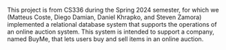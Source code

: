 This project is from CS336 during the Spring 2024 semester, for which we (Matteus Coste, Diego Damian, Daniel Khrapko, and Steven Zamora) implemented a relational database system that supports the operations of an online auction system.
This system is intended to support a company, named BuyMe, that lets users buy and sell items in an online auction.
